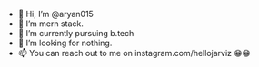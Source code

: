 - 👋 Hi, I’m @aryan015
- 👀 I’m mern stack.
- 🌱 I’m currently pursuing b.tech
- 💞️ I’m looking for nothing.
- 📫 You can reach out to me on instagram.com/hellojarviz 😁😁

<!---
aryan015/aryan015 is a ✨ special ✨ repository because its `README.md` (this file) appears on your GitHub profile.
You can click the Preview link to take a look at your changes.
--->
